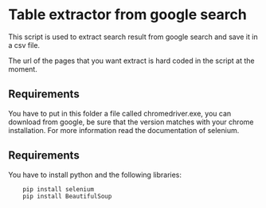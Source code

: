 # Table extractor from google search

This script is used to extract search result from google search and save it in a csv file.

The url of the pages that you want extract is hard coded in the script at the moment.

## Requirements

You have to put in this folder a file called chromedriver.exe, you can download from google, be sure that the version matches with your chrome installation. For more information read the documentation of selenium.

## Requirements

You have to install python and the following libraries:
```
    pip install selenium
    pip install BeautifulSoup
```